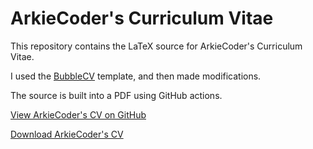 # ArkieCoder's Curriculum Vitae

This repository contains the LaTeX source for ArkieCoder's Curriculum Vitae.

I used the [BubbleCV](https://github.com/mateuszbaransanok/BubbleCV) template, and then made modifications.

The source is built into a PDF using GitHub actions.

[View ArkieCoder's CV on GitHub](CV.pdf)

[Download ArkieCoder's CV](https://raw.githubusercontent.com/ArkieCoder/ACCV/master/CV.pdf)
